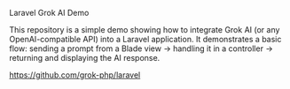 Laravel Grok AI Demo

This repository is a simple demo showing how to integrate Grok AI (or any OpenAI-compatible API) into a Laravel application.
It demonstrates a basic flow: sending a prompt from a Blade view → handling it in a controller → returning and displaying the AI response.

https://github.com/grok-php/laravel